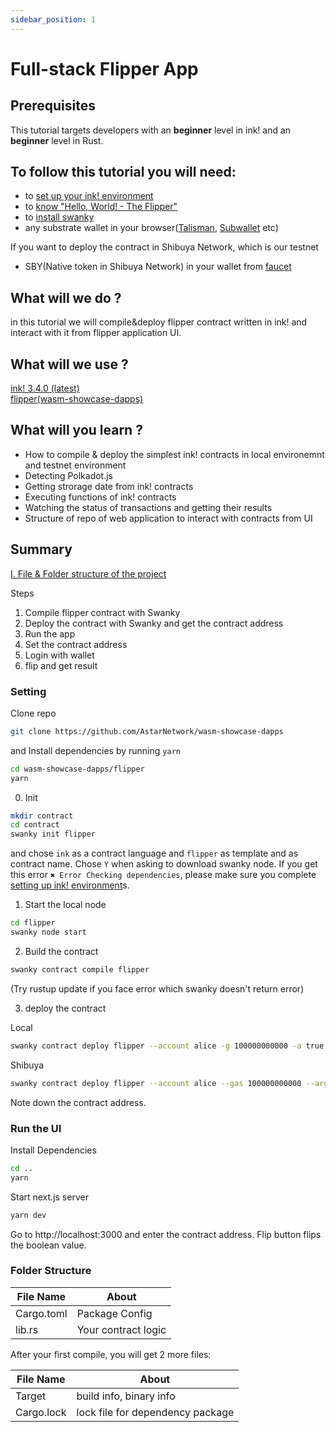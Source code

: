 ```yaml
---
sidebar_position: 1
---
```

# Full-stack Flipper App
## Prerequisites

This tutorial targets developers with an **beginner** level in ink! and an **beginner** level in Rust.   

## To follow this tutorial you will need:
- to [set up your ink! environment](../../XVM%20and%20WASM/setup_your_ink_environment.md)
- to [know "Hello, World! - The Flipper"](https://paritytech.github.io/ink/)
- to [install swanky](../../../wasm/sc-dev/swanky/)
- any substrate wallet in your browser([Talisman](https://www.talisman.xyz/), [Subwallet](https://subwallet.app/) etc)

If you want to deploy the contract in Shibuya Network, which is our testnet
- SBY(Native token in Shibuya Network) in your wallet from [faucet](https://portal.astar.network/#/shibuya-testnet/assets)

## What will we do ?

in this tutorial we will compile&deploy flipper contract written in ink! and interact with it from flipper application UI.

## What will we use ?

[ink! 3.4.0 (latest)](https://github.com/paritytech/ink/tree/v3.4.0)   
[flipper(wasm-showcase-dapps)](https://github.com/AstarNetwork/wasm-showcase-dapps/tree/main/flipper)   

## What will you learn ?

- How to compile & deploy the simplest ink! contracts in local environemnt and testnet environment
- Detecting Polkadot.js
- Getting strorage date from ink! contracts
- Executing functions of ink! contracts
- Watching the status of transactions and getting their results
- Structure of repo of web application to interact with contracts from UI

## Summary

[I. File & Folder structure of the project](./Structure/file-structure.md)

Steps
1. Compile flipper contract with Swanky
2. Deploy the contract with Swanky and get the contract address
3. Run the app
4. Set the contract address
5. Login with wallet
6. flip and get result

### Setting

Clone repo 

```bash
git clone https://github.com/AstarNetwork/wasm-showcase-dapps
```
and Install dependencies by running `yarn`
```bash
cd wasm-showcase-dapps/flipper
yarn
```

0. Init

```bash
mkdir contract
cd contract
swanky init flipper
```
and chose `ink` as a contract language and `flipper` as template and as contract name. Chose `Y` when asking to download swanky node.
If you get this error `✖ Error Checking dependencies`, please make sure you complete [setting up ink! environment](../../XVM%20and%20WASM/setup_your_ink_environment.md)s.

1. Start the local node

```bash
cd flipper
swanky node start
```

2. Build the contract

```bash
swanky contract compile flipper
```
(Try rustup update if you face error which swanky doesn't return error)

3. deploy the contract

Local
```bash
swanky contract deploy flipper --account alice -g 100000000000 -a true
```

Shibuya
```bash
swanky contract deploy flipper --account alice --gas 100000000000 --args true --network shibuya
```
Note down the contract address.

### Run the UI

Install Dependencies

```bash
cd ..
yarn
```

Start next.js server

```bash
yarn dev
```

Go to http://localhost:3000 and enter the contract address. Flip button flips the boolean value.


### Folder Structure
| File Name                                                                   | About                     |
|----------------------------------------------------------------------------|--------------------------------|
| Cargo.toml              | Package Config       |          
|  lib.rs |  Your contract logic |

After your first compile, you will get 2 more files:

| File Name                                                                   | About                     |
|----------------------------------------------------------------------------|--------------------------------|
| Target              | build info, binary info       |          
|  Cargo.lock |  lock file for dependency package |